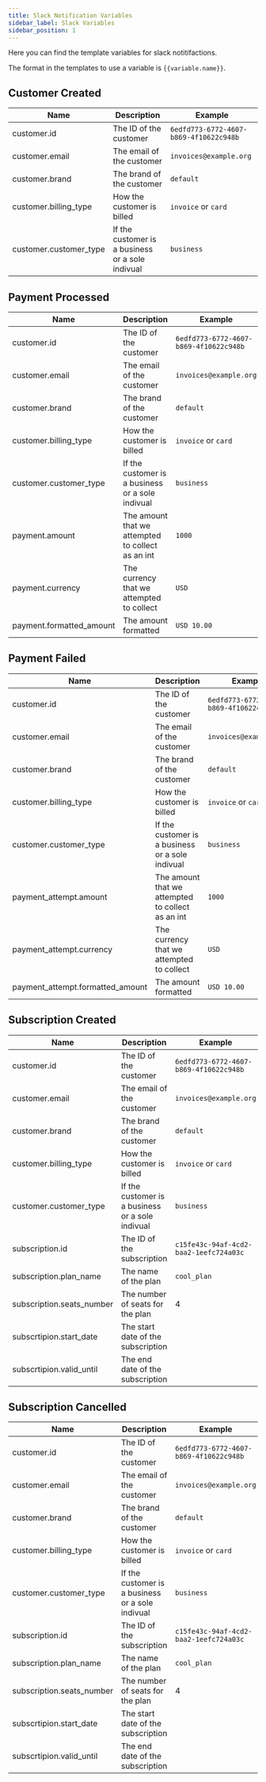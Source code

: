 ```yaml
---
title: Slack Notification Variables
sidebar_label: Slack Variables
sidebar_position: 1
---
```

Here you can find the template variables for slack notitifactions.

The format in the templates to use a variable is ``{{variable.name}}``.

## Customer Created

| Name | Description | Example |
| --- | --- | --- |   
| customer.id | The ID of the customer | `6edfd773-6772-4607-b869-4f10622c948b` |
| customer.email | The email of the customer | `invoices@example.org` |
| customer.brand | The brand of the customer | `default` |
| customer.billing_type | How the customer is billed | `invoice` or `card` |
| customer.customer_type | If the customer is a business or a sole indivual | `business` |

## Payment Processed

| Name | Description | Example |
| --- | --- | --- |  
| customer.id | The ID of the customer | `6edfd773-6772-4607-b869-4f10622c948b` |
| customer.email | The email of the customer | `invoices@example.org` |
| customer.brand | The brand of the customer | `default` |
| customer.billing_type | How the customer is billed | `invoice` or `card` |
| customer.customer_type | If the customer is a business or a sole indivual | `business` |
| payment.amount | The amount that we attempted to collect as an int | `1000` |
| payment.currency | The currency that we attempted to collect | `USD` |
| payment.formatted_amount | The amount formatted | `USD 10.00` |


## Payment Failed

| Name | Description | Example |
| --- | --- | --- |  
| customer.id | The ID of the customer | `6edfd773-6772-4607-b869-4f10622c948b` |
| customer.email | The email of the customer | `invoices@example.org` |
| customer.brand | The brand of the customer | `default` |
| customer.billing_type | How the customer is billed | `invoice` or `card` |
| customer.customer_type | If the customer is a business or a sole indivual | `business` |
| payment_attempt.amount | The amount that we attempted to collect as an int | `1000` |
| payment_attempt.currency | The currency that we attempted to collect | `USD` |
| payment_attempt.formatted_amount | The amount formatted | `USD 10.00` |


## Subscription Created

| Name | Description | Example |
| --- | --- | --- |  
| customer.id | The ID of the customer | `6edfd773-6772-4607-b869-4f10622c948b` |
| customer.email | The email of the customer | `invoices@example.org` |
| customer.brand | The brand of the customer | `default` |
| customer.billing_type | How the customer is billed | `invoice` or `card` |
| customer.customer_type | If the customer is a business or a sole indivual | `business` |
| subscription.id | The ID of the subscription | `c15fe43c-94af-4cd2-baa2-1eefc724a03c` |
| subscription.plan_name | The name of the plan | `cool_plan` |
| subscription.seats_number | The number of seats for the plan | 4 |
| subscrtipion.start_date | The start date of the subscription |  |
| subscrtipion.valid_until | The end date of the subscription |  |


## Subscription Cancelled

| Name | Description | Example |
| --- | --- | --- |  
| customer.id | The ID of the customer | `6edfd773-6772-4607-b869-4f10622c948b` |
| customer.email | The email of the customer | `invoices@example.org` |
| customer.brand | The brand of the customer | `default` |
| customer.billing_type | How the customer is billed | `invoice` or `card` |
| customer.customer_type | If the customer is a business or a sole indivual | `business` |
| subscription.id | The ID of the subscription | `c15fe43c-94af-4cd2-baa2-1eefc724a03c` |
| subscription.plan_name | The name of the plan | `cool_plan` |
| subscription.seats_number | The number of seats for the plan | 4 |
| subscrtipion.start_date | The start date of the subscription |  |
| subscrtipion.valid_until | The end date of the subscription |  |
